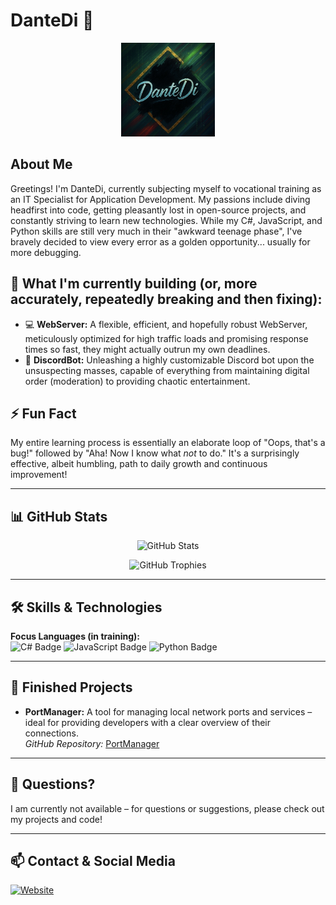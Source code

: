 # DanteDi 👋

<p align="center">
  <img src="DanteDiLogo.jpeg?v=2" alt="DanteDi Logo" width="150">
</p>

## About Me

Greetings! I'm DanteDi, currently subjecting myself to vocational training as an IT Specialist for Application Development. My passions include diving headfirst into code, getting pleasantly lost in open-source projects, and constantly striving to learn new technologies. While my C#, JavaScript, and Python skills are still very much in their "awkward teenage phase", I've bravely decided to view every error as a golden opportunity... usually for more debugging.

## 🔭 What I'm currently building (or, more accurately, repeatedly breaking and then fixing):

- 💻 **WebServer:** A flexible, efficient, and hopefully robust WebServer, meticulously optimized for high traffic loads and promising response times so fast, they might actually outrun my own deadlines.
- 🤖 **DiscordBot:** Unleashing a highly customizable Discord bot upon the unsuspecting masses, capable of everything from maintaining digital order (moderation) to providing chaotic entertainment.

## ⚡ Fun Fact

My entire learning process is essentially an elaborate loop of "Oops, that's a bug!" followed by "Aha! Now I know what *not* to do." It's a surprisingly effective, albeit humbling, path to daily growth and continuous improvement!

---

## 📊 GitHub Stats

<p align="center">
  <img src="https://github-readme-stats.vercel.app/api?username=CookieakaKrizzpy&show_icons=true&theme=dark&hide_border=true" alt="GitHub Stats">
</p>
<p align="center">
  <img src="https://github-profile-trophy.vercel.app/?username=CookieakaKrizzpy&theme=nord&no-frame=true&margin-w=5&margin-h=5" alt="GitHub Trophies">
</p>

---

## 🛠️ Skills & Technologies

**Focus Languages (in training):**  
![C# Badge](https://img.shields.io/badge/C%23-239120?style=for-the-badge&logo=c-sharp&logoColor=white)
![JavaScript Badge](https://img.shields.io/badge/JavaScript-F7DF1E?style=for-the-badge&logo=javascript&logoColor=black)
![Python Badge](https://img.shields.io/badge/Python-3670A0?style=for-the-badge&logo=python&logoColor=ffdd54)

---

## 📂 Finished Projects

- **PortManager:** A tool for managing local network ports and services – ideal for providing developers with a clear overview of their connections.  
  *GitHub Repository:* [PortManager](https://github.com/CookieakaKrizzpy/PortManager)

---

## 💬 Questions?

I am currently not available – for questions or suggestions, please check out my projects and code!

---

## 📫 Contact & Social Media

[![Website](https://img.shields.io/badge/Website-dantedi.de-355443?style=for-the-badge&logo=google-chrome&logoColor=white)](https://dantedi.de)
